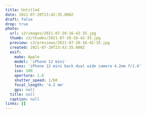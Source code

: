 ```yaml
---
title: Untitled
date: 2021-07-20T23:42:35.000Z
draft: false
drop: true
photo:
  url: s3/images/2021-07-20-16-42-35.jpg
  thumb: s3/thumbs/2021-07-20-16-42-35.jpg
  preview: s3/previews/2021-07-20-16-42-35.jpg
  created: 2021-07-20T23:42:35.000Z
  exif:
    make: Apple
    model: 'iPhone 12 mini'
    lens: 'iPhone 12 mini back dual wide camera 4.2mm f/1.6'
    iso: 100
    aperture: 1.6
    shutter_speed: 1/60
    focal_length: '4.2 mm'
    gps: null
  title: null
  caption: null
links: []
---
```

